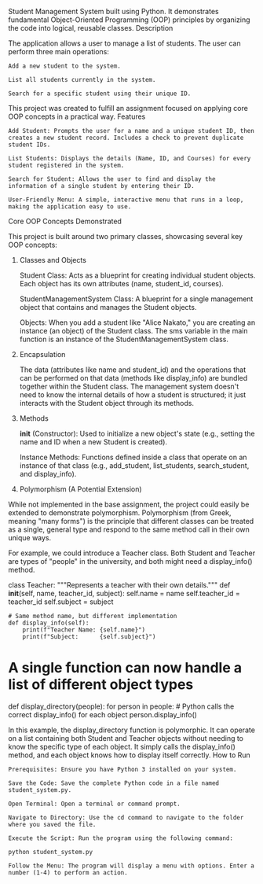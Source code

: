 Student Management System built using Python. It demonstrates fundamental Object-Oriented Programming (OOP) principles by organizing the code into logical, reusable classes.
Description

The application allows a user to manage a list of students. The user can perform three main operations:

    Add a new student to the system.

    List all students currently in the system.

    Search for a specific student using their unique ID.

This project was created to fulfill an assignment focused on applying core OOP concepts in a practical way.
Features

    Add Student: Prompts the user for a name and a unique student ID, then creates a new student record. Includes a check to prevent duplicate student IDs.

    List Students: Displays the details (Name, ID, and Courses) for every student registered in the system.

    Search for Student: Allows the user to find and display the information of a single student by entering their ID.

    User-Friendly Menu: A simple, interactive menu that runs in a loop, making the application easy to use.

Core OOP Concepts Demonstrated

This project is built around two primary classes, showcasing several key OOP concepts:
1. Classes and Objects

    Student Class: Acts as a blueprint for creating individual student objects. Each object has its own attributes (name, student_id, courses).

    StudentManagementSystem Class: A blueprint for a single management object that contains and manages the Student objects.

    Objects: When you add a student like "Alice Nakato," you are creating an instance (an object) of the Student class. The sms variable in the main function is an instance of the StudentManagementSystem class.

2. Encapsulation

    The data (attributes like name and student_id) and the operations that can be performed on that data (methods like display_info) are bundled together within the Student class. The management system doesn't need to know the internal details of how a student is structured; it just interacts with the Student object through its methods.

3. Methods

    __init__ (Constructor): Used to initialize a new object's state (e.g., setting the name and ID when a new Student is created).

    Instance Methods: Functions defined inside a class that operate on an instance of that class (e.g., add_student, list_students, search_student, and display_info).

4. Polymorphism (A Potential Extension)

While not implemented in the base assignment, the project could easily be extended to demonstrate polymorphism. Polymorphism (from Greek, meaning "many forms") is the principle that different classes can be treated as a single, general type and respond to the same method call in their own unique ways.

For example, we could introduce a Teacher class. Both Student and Teacher are types of "people" in the university, and both might need a display_info() method.

class Teacher:
    """Represents a teacher with their own details."""
    def __init__(self, name, teacher_id, subject):
        self.name = name
        self.teacher_id = teacher_id
        self.subject = subject

    # Same method name, but different implementation
    def display_info(self):
        print(f"Teacher Name: {self.name}")
        print(f"Subject:      {self.subject}")

# A single function can now handle a list of different object types
def display_directory(people):
    for person in people:
        # Python calls the correct display_info() for each object
        person.display_info()

In this example, the display_directory function is polymorphic. It can operate on a list containing both Student and Teacher objects without needing to know the specific type of each object. It simply calls the display_info() method, and each object knows how to display itself correctly.
How to Run

    Prerequisites: Ensure you have Python 3 installed on your system.

    Save the Code: Save the complete Python code in a file named student_system.py.

    Open Terminal: Open a terminal or command prompt.

    Navigate to Directory: Use the cd command to navigate to the folder where you saved the file.

    Execute the Script: Run the program using the following command:

    python student_system.py

    Follow the Menu: The program will display a menu with options. Enter a number (1-4) to perform an action.
